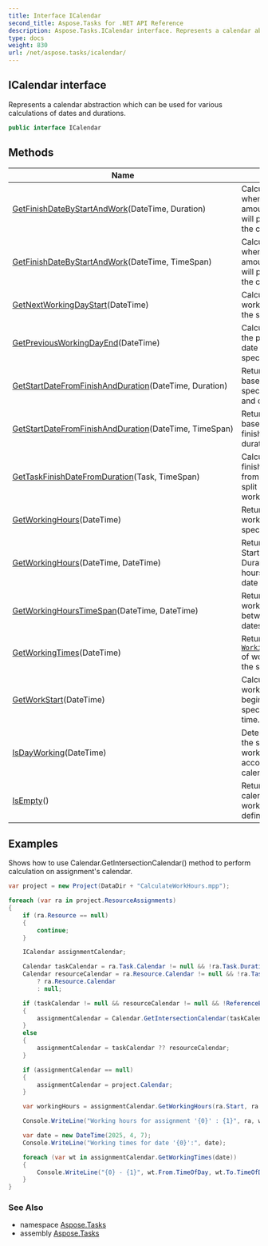 ```yaml
---
title: Interface ICalendar
second_title: Aspose.Tasks for .NET API Reference
description: Aspose.Tasks.ICalendar interface. Represents a calendar abstraction which can be used for various calculations of dates and durations
type: docs
weight: 830
url: /net/aspose.tasks/icalendar/
---
```

## ICalendar interface

Represents a calendar abstraction which can be used for various calculations of dates and durations.

```csharp
public interface ICalendar
```

## Methods

| Name | Description |
| --- | --- |
| [GetFinishDateByStartAndWork](../../aspose.tasks/icalendar/getfinishdatebystartandwork/#getfinishdatebystartandwork)(DateTime, Duration) | Calculates the date when the specified amount of work time will pass according to the calendar. |
| [GetFinishDateByStartAndWork](../../aspose.tasks/icalendar/getfinishdatebystartandwork/#getfinishdatebystartandwork_1)(DateTime, TimeSpan) | Calculates the date when the specified amount of work time will pass according to the calendar. |
| [GetNextWorkingDayStart](../../aspose.tasks/icalendar/getnextworkingdaystart/)(DateTime) | Calculates next working day start for the specified date. |
| [GetPreviousWorkingDayEnd](../../aspose.tasks/icalendar/getpreviousworkingdayend/)(DateTime) | Calculates the end of the previous working date from the specified date. |
| [GetStartDateFromFinishAndDuration](../../aspose.tasks/icalendar/getstartdatefromfinishandduration/#getstartdatefromfinishandduration)(DateTime, Duration) | Returns start date based on the specified finish date and duration. |
| [GetStartDateFromFinishAndDuration](../../aspose.tasks/icalendar/getstartdatefromfinishandduration/#getstartdatefromfinishandduration_1)(DateTime, TimeSpan) | Returns start date based on specified finish date and duration. |
| [GetTaskFinishDateFromDuration](../../aspose.tasks/icalendar/gettaskfinishdatefromduration/)(Task, TimeSpan) | Calculates the task finish date and time from its start date, split parts and the work duration. |
| [GetWorkingHours](../../aspose.tasks/icalendar/getworkinghours/#getworkinghours_1)(DateTime) | Returns the amount of working hours at the specified date. |
| [GetWorkingHours](../../aspose.tasks/icalendar/getworkinghours/#getworkinghours)(DateTime, DateTime) | Returns WorkUnit - Start, Finish and Duration of working hours for the specified date time interval. |
| [GetWorkingHoursTimeSpan](../../aspose.tasks/icalendar/getworkinghourstimespan/)(DateTime, DateTime) | Returns amount of working hours between the specified dates. |
| [GetWorkingTimes](../../aspose.tasks/icalendar/getworkingtimes/)(DateTime) | Returns [`WorkingTimeCollection`](../workingtimecollection/) of working times for the specified date. |
| [GetWorkStart](../../aspose.tasks/icalendar/getworkstart/)(DateTime) | Calculates next working time start beginning from the specified date and time. |
| [IsDayWorking](../../aspose.tasks/icalendar/isdayworking/)(DateTime) | Determines whether the specified day is a working day according to the calendar. |
| [IsEmpty](../../aspose.tasks/icalendar/isempty/)() | Returns whether the calendar doesn't have working hours defined. |

## Examples

Shows how to use Calendar.GetIntersectionCalendar() method to perform calculation on assignment's calendar.

```csharp
var project = new Project(DataDir + "CalculateWorkHours.mpp");

foreach (var ra in project.ResourceAssignments)
{
    if (ra.Resource == null)
    {
        continue;
    }

    ICalendar assignmentCalendar;

    Calendar taskCalendar = ra.Task.Calendar != null && !ra.Task.Duration.IsEstimated ? ra.Task.Calendar : null;
    Calendar resourceCalendar = ra.Resource.Calendar != null && !ra.Task.IgnoreResourceCalendar
        ? ra.Resource.Calendar
        : null;

    if (taskCalendar != null && resourceCalendar != null && !ReferenceEquals(taskCalendar, resourceCalendar))
    {
        assignmentCalendar = Calendar.GetIntersectionCalendar(taskCalendar, resourceCalendar);
    }
    else
    {
        assignmentCalendar = taskCalendar ?? resourceCalendar;
    }

    if (assignmentCalendar == null)
    {
        assignmentCalendar = project.Calendar;
    }

    var workingHours = assignmentCalendar.GetWorkingHours(ra.Start, ra.Finish);

    Console.WriteLine("Working hours for assignment '{0}' : {1}", ra, workingHours);

    var date = new DateTime(2025, 4, 7);
    Console.WriteLine("Working times for date '{0}':", date);

    foreach (var wt in assignmentCalendar.GetWorkingTimes(date))
    {
        Console.WriteLine("{0} - {1}", wt.From.TimeOfDay, wt.To.TimeOfDay);
    }
}
```

### See Also

* namespace [Aspose.Tasks](../../aspose.tasks/)
* assembly [Aspose.Tasks](../../)


